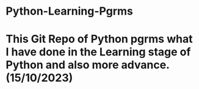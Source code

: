 # Python-Learning-Pgrms

# This Git Repo of Python pgrms what I have done in the Learning stage of Python and also more advance. (15/10/2023)